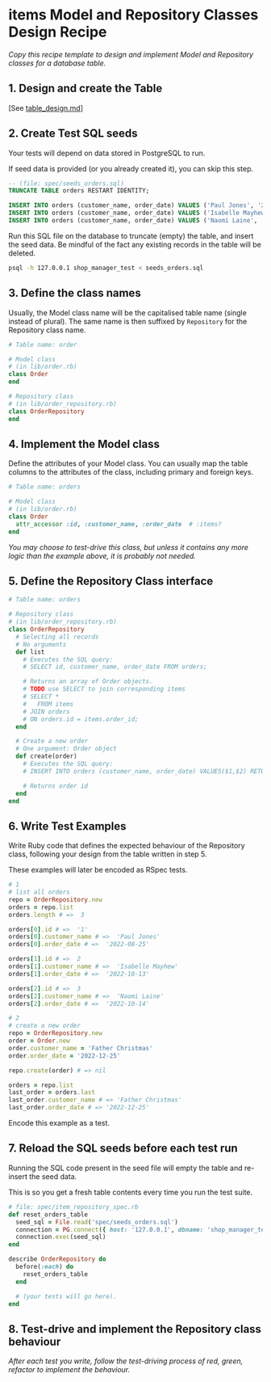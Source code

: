 # items Model and Repository Classes Design Recipe

_Copy this recipe template to design and implement Model and Repository classes for a database table._

## 1. Design and create the Table
[See [table_design.md](shop-manager-challenge/items_repository_class_design.md)]

## 2. Create Test SQL seeds

Your tests will depend on data stored in PostgreSQL to run.

If seed data is provided (or you already created it), you can skip this step.

```sql
-- (file: spec/seeds_orders.sql)
TRUNCATE TABLE orders RESTART IDENTITY;

INSERT INTO orders (customer_name, order_date) VALUES ('Paul Jones', '2022-08-25');
INSERT INTO orders (customer_name, order_date) VALUES ('Isabelle Mayhew', '2022-10-13');
INSERT INTO orders (customer_name, order_date) VALUES ('Naomi Laine', '2022-10-14');
```

Run this SQL file on the database to truncate (empty) the table, and insert the seed data. Be mindful of the fact any existing records in the table will be deleted.

```bash
psql -h 127.0.0.1 shop_manager_test < seeds_orders.sql
```

## 3. Define the class names

Usually, the Model class name will be the capitalised table name (single instead of plural). The same name is then suffixed by `Repository` for the Repository class name.

```ruby
# Table name: order

# Model class
# (in lib/order.rb)
class Order
end

# Repository class
# (in lib/order_repository.rb)
class OrderRepository
end
```

## 4. Implement the Model class

Define the attributes of your Model class. You can usually map the table columns to the attributes of the class, including primary and foreign keys.

```ruby
# Table name: orders

# Model class
# (in lib/order.rb)
class Order
  attr_accessor :id, :customer_name, :order_date  # :items?
end
```

*You may choose to test-drive this class, but unless it contains any more logic than the example above, it is probably not needed.*

## 5. Define the Repository Class interface

```ruby
# Table name: orders

# Repository class
# (in lib/order_repository.rb)
class OrderRepository
  # Selecting all records
  # No arguments
  def list
    # Executes the SQL query:
    # SELECT id, customer_name, order_date FROM orders;

    # Returns an array of Order objects.
    # TODO use SELECT to join corresponding items
    # SELECT *
    #   FROM items
    # JOIN orders
    # ON orders.id = items.order_id;
  end

  # Create a new order
  # One argument: Order object
  def create(order)
    # Executes the SQL query:
    # INSERT INTO orders (customer_name, order_date) VALUES($1,$2) RETURNING id;

    # Returns order id
  end
end
```

## 6. Write Test Examples

Write Ruby code that defines the expected behaviour of the Repository class, following your design from the table written in step 5.

These examples will later be encoded as RSpec tests.

```ruby
# 1
# list all orders
repo = OrderRepository.new
orders = repo.list
orders.length # =>  3

orders[0].id # =>  '1'
orders[0].customer_name # =>  'Paul Jones'
orders[0].order_date # =>  '2022-08-25'

orders[1].id # =>  2
orders[1].customer_name # =>  'Isabelle Mayhew'
orders[1].order_date # =>  '2022-10-13'

orders[2].id # =>  3
orders[2].customer_name # =>  'Naomi Laine'
orders[2].order_date # =>  '2022-10-14'

# 2
# create a new order
repo = OrderRepository.new
order = Order.new
order.customer_name = 'Father Christmas'
order.order_date = '2022-12-25'

repo.create(order) # => nil

orders = repo.list
last_order = orders.last
last_order.customer_name # => 'Father Christmas'
last_order.order_date # => '2022-12-25'
```

Encode this example as a test.

## 7. Reload the SQL seeds before each test run

Running the SQL code present in the seed file will empty the table and re-insert the seed data.

This is so you get a fresh table contents every time you run the test suite.

```ruby
# file: spec/item_repository_spec.rb
def reset_orders_table
  seed_sql = File.read('spec/seeds_orders.sql')
  connection = PG.connect({ host: '127.0.0.1', dbname: 'shop_manager_test' })
  connection.exec(seed_sql)
end

describe OrderRepository do
  before(:each) do 
    reset_orders_table
  end

  # (your tests will go here).
end
```

## 8. Test-drive and implement the Repository class behaviour

_After each test you write, follow the test-driving process of red, green, refactor to implement the behaviour._
